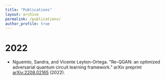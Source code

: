 ```yaml
---
title: "Publications"
layout: archive
permalink: /publications/
author_profile: true
---
```



2022
======

* Nguemto, Sandra, and Vicente Leyton-Ortega. "Re-QGAN: an optimized adversarial quantum circuit learning framework." arXiv preprint [arXiv:2208.02165](https://arxiv.org/abs/2208.02165) (2022).
